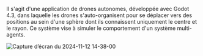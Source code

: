 
Il s'agit d'une application de drones autonomes, développée avec Godot 4.3, dans laquelle les drones s'auto-organisent pour se déplacer vers des positions au sein d'une sphère dont ils connaissent uniquement le centre et le rayon. Ce système vise à simuler le comportement d'un système multi-agents.

![Capture d’écran du 2024-11-12 14-38-00](https://github.com/user-attachments/assets/4670b157-b78b-481b-8cbf-cd92064402ef)
